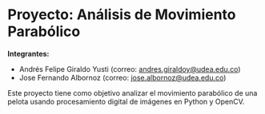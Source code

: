 # Proyecto: Análisis de Movimiento Parabólico

**Integrantes:**  
- Andrés Felipe Giraldo Yusti (correo: andres.giraldoy@udea.edu.co)  
- Jose Fernando Albornoz (correo: jose.albornoz@udea.edu.co)

Este proyecto tiene como objetivo analizar el movimiento parabólico de una pelota usando procesamiento digital de imágenes en Python y OpenCV.
